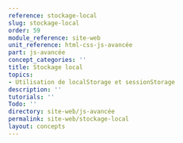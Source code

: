 ```yaml
---
reference: stockage-local
slug: stockage-local
order: 59
module_reference: site-web
unit_reference: html-css-js-avancée
part: js-avancée
concept_categories: ''
title: Stockage local
topics:
- Utilisation de localStorage et sessionStorage
description: ''
tutorials: ''
Todo: ''
directory: site-web/js-avancée
permalink: site-web/stockage-local
layout: concepts
---
```

